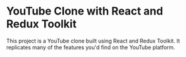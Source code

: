 # YouTube Clone with React and Redux Toolkit

This project is a YouTube clone built using React and Redux Toolkit. It replicates many of the features you'd find on the YouTube platform.


 
 
